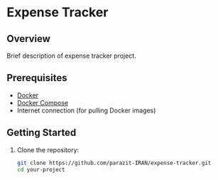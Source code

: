 # Expense Tracker

## Overview

Brief description of expense tracker project.

## Prerequisites

- [Docker](https://docs.docker.com/get-docker/)
- [Docker Compose](https://docs.docker.com/compose/install/)
- Internet connection (for pulling Docker images)

## Getting Started

1. Clone the repository:

   ```bash
   git clone https://github.com/parazit-IRAN/expense-tracker.git
   cd your-project
